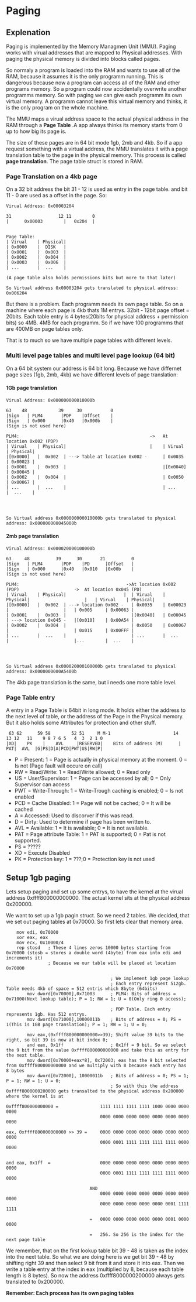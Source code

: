 # Paging

## Explenation
Paging is implemented by the Memory Managmen Unit (MMU).
Paging works with virual addresses that are mapped to Physical addresses. 
With paging the physical memory is divided into blocks called pages.


So normaly a program is loaded into the RAM and wants to use all of the RAM, because it assumes it is the only programm running. This is dangerous because now a program can access all of the RAM and other programs memory. So a program could now accidentally overwrite another programms memory. So with paging we can give each programm its own virtual memory. A programm cannot leave this virtual memory and thinks, it is the only program on the whole machine.


The MMU maps a virual address space to the actual physical address in the RAM through a **Page Table** .A app always thinks its memory starts from 0 up to how big its page is. 


The size of these pages are in 64 bit mode 1gb, 2mb and 4kb. So if a app request something with a virtual address, the MMU translates it with a page translation table to the page in the physical memory. This process is called **page translation**.
The page table struct is stored in RAM.
### Page Translation on a 4kb page
On a 32 bit address the bit 31 - 12 is used as entry in the page table. and bit 11 - 0 are used as a offset in the page.
So:
```
Virual Address: 0x00003204

31                  12 11        0
|      0x00003        |   0x204  |


Page Table:
| Virual    | Physical|
| 0x0000    |  DISK   |
| 0x0001    |  0x003  |
| 0x0002    |  0x004  |
| 0x0003    |  0x006  |
| ...       |  ...    |

(A page table also holds permissions bits but more to that later)

So Virtual address 0x00003204 gets translated to physical address: 0x006204
```

But there is a problem. Each programm needs its own page table. So on a machine where each page is 4kb thats 1M entrys.
32bit - 12bit page offset = 20bits.
Each table entry is 4 bytes(20bits for physical address + permission bits) so 4MB. 4MB for each programm.
So if we have 100 programms that are 400MB on page tables only.

That is to much so we have multiple page tables with different levels.
### Multi level page tables and multi level page lookup (64 bit)
On a 64 bit system our address is 64 bit long. Because we have differnet page sizes (1gb, 2mb, 4kb) we have different levels of page translation:


#### 1Gb page translation
```
Virual Address: 0x000000000010000b

63    48            39     30           0
|Sign   | PLM4       |PDP    |Offset    |
|Sign   | 0x000      |0x40   |0x000b    |
(Sign is not used here)

PLM4:                                                  ->   At location 0x002 (PDP)
| Virual    | Physical|                                |    | Virual    | Physical| 
|[0x0000]   |  0x002  | ---> Table at location 0x002 -      | 0x0035	| 0x00023 |
| 0x0001    |  0x003  |                                     |[0x0040] 	| 0x00045 |
| 0x0002    |  0x004  |										| 0x0050 	| 0x00067 |
| ...       |  ...    |										| ...	    |  ...    |




So Virtual address 0x000000000010000b gets translated to physical address: 0x000000000045000b
```

#### 2mb page translation
```
Virual Address: 0x000020000100000b

63     48          39      30       21          0
|Sign   | PLM4       |PDP    |PD      |Offset   |
|Sign   | 0x000	     |0x40   |0x010   |0x00b    |
(Sign is not used here)

PLM4:                                         ->At location 0x002 (PDP)	                    ->  At location 0x045 (PD)
| Virual    | Physical|                      |  | Virual    | Physical|                     |   | Virual    | Physical| 
|[0x0000]   |  0x002  | ---> location 0x002 -   | 0x0035    | 0x00023 |                     |   | 0x005     | 0x00063 |
| 0x0001    |  0x003  |                         |[0x0040]   | 0x00045 | ---> location 0x045 -   |[0x010]    | 0x00A54 |
| 0x0002    |  0x004  |                         | 0x0050    | 0x00067 |                         | 0x015     | 0x00FFF |
| ...       |  ...    |                         | ...       |  ...    |                         |...        |  ...    |




So Virtual address 0x000020000100000b gets translated to physical address: 0x0000000000A5400b
```

The 4kb page translation is the same, but i needs one more table level.

### Page Table entry
A entry in a Page Table is 64bit in long mode.
It holds either the address to the next level of table, or the address of the Page in the Physical memory. But it also holds some Attributes for protection and other stuff.
```
 63 62      59 58        52 51     M M-1                        14   13 12   11    9 8 7 6 5   4  3  2 1 0
|XD|    PK    |    AVL     |RESERVED|    Bits of address (M)      | PAT|  AVL  |G|PS|D|A|PCD|PWT|US|RW|P|
```
 - P = Present: 1 = Page is actually in physical memory at the moment. 0 = Is not (Page fault will occure on call)
 - RW = Read/Write: 1 = Read/Write allowed; 0 = Read only
 - US = User/Supervisor: 1 = Page can be accessed by all; 0 = Only Supervisor can access
 - PWT = Write-Through: 1 = Write-Trough caching is enabled; 0 = Is not enabled
 - PCD = Cache Disabled: 1 = Page will not be cached; 0 = It will be cached 
 - A = Accessed: Used to discorver if this was read.
 - D = Dirty: Used to determine if page has been written to.
 - AVL = Available: 1 = It is available; 0 = It is not available.
 - PAT = Page attribute Table: 1 = PAT is supported; 0 = Pat is not supported.
 - PS = ?????
 - XD = Execute Disabled
 - PK = Protection key: 1 = ???;0 = Protection key is not used
## Setup 1gb paging
Lets setup paging and set up some entrys, to have the kernel at the virual address 0xffff800000000000.
The actual kernel sits at the physical address 0x200000.

We want to set up a 1gb pagin struct. So we need 2 tables. We decided, that we set out paging tables at 0x70000.
So first lets clear that memory area.
``` assembly
    mov edi, 0x70000
    xor eax, eax
    mov ecx, 0x10000/4
    rep stosd	; These 4 lines zeros 10000 bytes starting from 0x70000 (stosb = stores a double word (4byte) from eax into edi and increments it)
                ; Because we our table will be placed at location 0x70000
```
``` assembly
                                        ; We implement 1gb page lookup
                                        ; Each entry represent 512gb. Table needs 4kb of space = 512 entris which 8byte (64bits)
        mov dword[0x70000],0x71003      ; PLM4: Bits of address = 0x71000(Next lookup table); P = 1; RW = 1; U = 0(Only ring 0 access);

                                        ; PDP Table. Each entry represents 1gb. Has 512 entrys.
        mov dword[0x71000],10000011b    ; Bits of address = 0; PS = 1(This is 1GB page translation); P = 1; RW = 1; U = 0;

        mov eax,(0xffff800000000000>>39); Shift value 39 bits to the right, so bit 39 is now at bit index 0;
        and eax, 0x1ff                  ; 0x1ff = 9 bit. So we select the 9 bit from the value 0xffff800000000000 and take this as entry for the next table.
        mov dword[0x70000+eax*8], 0x72003; eax has the 9 bit selected from 0xffff800000000000 and we multiply with 8 because each entry has 8 bytes
        mov dword[0x72000], 10000011b   ; Bits of address = 0; PS = 1; P = 1; RW = 1; U = 0;
                                        ; So with this the address 0xffff8000000200000 gets transalted to the physical address 0x200000 where the kernel is at

```
``` 
0xffff800000000000 =                1111 1111 1111 1111 1000 0000 0000 0000
                                    0000 0000 0000 0000 0000 0000 0000 0000

eax, 0xffff800000000000 >> 39 =     0000 0000 0000 0000 0000 0000 0000 0000
                                    0000 0001 1111 1111 1111 1111 0000 0000


and eax, 0x1ff	=                   0000 0000 0000 0000 0000 0000 0000 0000
                                    0000 0001 1111 1111 1111 1111 0000 0000

                                AND
                                    0000 0000 0000 0000 0000 0000 0000 0000
                                    0000 0000 0000 0000 0000 0001 1111 1111

                                =   0000 0000 0000 0000 0000 0001 0000 0000

                                =   256. So 256 is the index for the next page table
```

We remember, that on the first lookup table bit 39 - 48 is taken as the index into the next table.
So what we are doing here is we get bit 39 - 48 by shifting right 39 and then select 9 bit from it and store it into eax.
Then we write a table entry at the index in eax (multiplied by 8, because each table length is 8 bytes). 
So now the address 0xffff8000000200000 always gets translated to 0x200000.

**Remember: Each process has its own paging tables**
